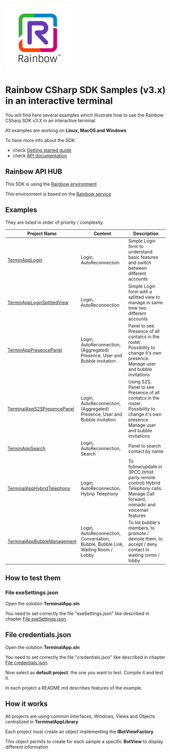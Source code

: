 ![Rainbow](../../logo_rainbow.png)

# Rainbow CSharp SDK Samples (v3.x) in an interactive terminal

You will find here several examples which illustrate how to use the Rainbow CSharp SDK v3.X in an interactive terminal.

All examples are working on **Linux, MacOS and Windows**

To have more info about the SDK:
- check [Getting started guide](https://developers.openrainbow.com/doc/sdk/csharp/core/sts/guides/001_getting_started?isBeta=true)
- check [API documentation](https://developers.openrainbow.com/doc/sdk/csharp/core/sts/api/Rainbow.Application?isBeta=true)


## Rainbow API HUB

This SDK is using the [Rainbow environment](https://developers.openrainbow.com/)
 
This environment is based on the [Rainbow service](https://www.openrainbow.com/) 

## Examples

They are listed in order of priority / complexity.

| Project Name | Content | Description |
| --- | --- | --- | 
| [TerminAppLogin](./TerminalApp/TerminalAppLogin/README.md) | Login, AutoReconnection | Simple Login form to understand basic features and switch between different accounts |
| [TerminAppLoginSplittedView](./TerminalApp/TerminalAppLoginSplittedView/README.md) | Login, AutoReconnection | Simple Login form with a splitted view to manage in same time two different accounts |
| [TerminAppPresencePanel](./TerminalApp/TerminalAppPresencePanel/README.md) | Login, AutoReconnection, (Aggregated) Presence, User and Bubble invitation | Panel to see Presence of all contatcs in the roster. Possibility to change it's own presence. Manage user and bubble invitations | 
| [TerminalAppS2SPresencePanel](./TerminalApp/TerminalAppS2SPresencePanel/README.md) | Login, AutoReconnection, (Aggregated) Presence, User and Bubble invitation | Using S2S, Panel to see Presence of all contatcs in the roster. Possibility to change it's own presence. Manage user and bubble invitations |
| [TerminAppSearch](./TerminAppSearch/README.md) | Login, AutoReconnection, Search | Panel to search contact by name | 
| [TerminalAppHybridTelephony](./TerminalApp/TerminalAppHybridTelephony/README.md) | Login, AutoReconnection, Hybrip Telephony | To follow/update in 3PCC (trhid party remote control) Hybrid Telephony calls. Manage Call forward, nomadic and voicemail features |
| [TerminalAppBubbleManagement](./TerminalAppBubbleManagement/README.md) | Login, AutoReconnection, Conversation, Bubble, Bubble Link, Waiting Room / Lobby | To list bubble's members, to promote / demote them, to accept / deny contact in waiting romm / lobby |
 
## How to test them

### File exeSettings.json

Open the solution **TerminalApp.sln**

You need to set correctly the file "exeSettings.json" like described in chapter [File exeSettings.json](./../../ConfigurationFiles.md#exeSettings.json).

## File credentials.json

Open the solution **TerminalApp.sln**

You need to set correctly the file "credentials.json" like described in chapter [File credentials.json](./../../ConfigurationFiles.md#credentials.json).

Now select as **default project**, the one you want to test. Compile it and test it.

In each project a README.md describes features of the example.

## How it works

All projects are using common Interfaces, Windows, Views and Objects centralized in **TerminalAppLibrary**

Each project must create an object implementing the **IBotViewFactory**. 

This object permits to create for each sample a specific **BotView** to display different information

